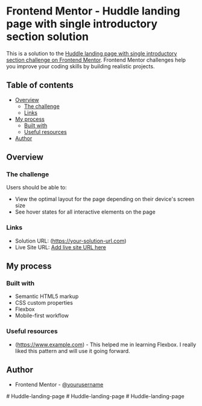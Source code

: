 # Frontend Mentor - Huddle landing page with single introductory section solution

This is a solution to the [Huddle landing page with single introductory section challenge on Frontend Mentor](https://www.frontendmentor.io/challenges/huddle-landing-page-with-a-single-introductory-section-B_2Wvxgi0). Frontend Mentor challenges help you improve your coding skills by building realistic projects. 

## Table of contents

- [Overview](#overview)
  - [The challenge](#the-challenge)
  - [Links](#links)
- [My process](#my-process)
  - [Built with](#built-with)
  - [Useful resources](#useful-resources)
- [Author](#author)

## Overview

### The challenge

Users should be able to:

- View the optimal layout for the page depending on their device's screen size
- See hover states for all interactive elements on the page

### Links

- Solution URL: (https://your-solution-url.com)
- Live Site URL: [Add live site URL here](https://your-live-site-url.com)

## My process

### Built with

- Semantic HTML5 markup
- CSS custom properties
- Flexbox
- Mobile-first workflow


### Useful resources

- (https://www.example.com) - This helped me in learning Flexbox. I really liked this pattern and will use it going forward.

## Author
- Frontend Mentor - [@yourusername](https://www.frontendmentor.io/profile/yourusername)

#   H u d d l e - l a n d i n g - p a g e  
 #   H u d d l e - l a n d i n g - p a g e  
 #   H u d d l e - l a n d i n g - p a g e  
 